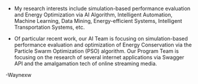 - My research interests include simulation-based performance evaluation and Energy Optimization via AI Algorithm, Intelligent Automation, Machine Learning, Data Mining, Energy-efficient Systems, Intelligent Transportation Systems, etc.

- Of particular recent work, our AI Team is focusing on simulation-based performance evaluation and optimization of Energy Conservation via the Particle Swarm Optimization (PSO) algorithm. Our Program Team is focusing on the research of several internet applications via Swagger API and the amalgamation tech of online streaming media.

-Waynexw

